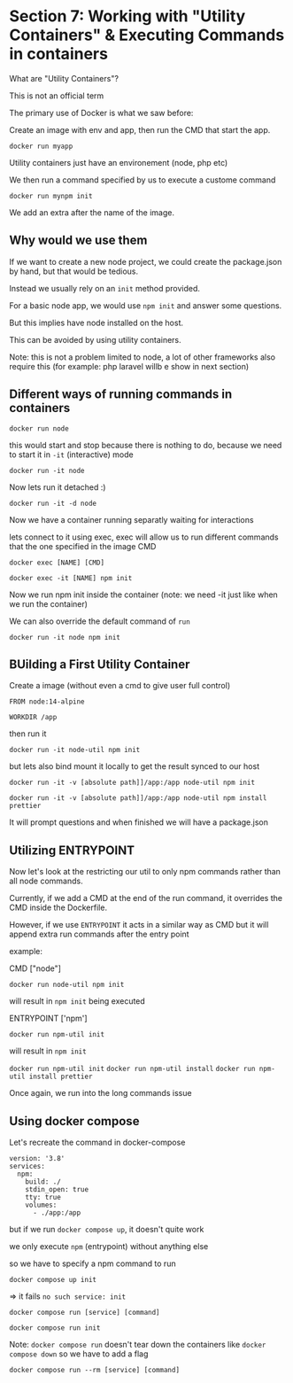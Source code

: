 # Section 7: Working with "Utility Containers" & Executing Commands in containers

What are "Utility Containers"? 

This is not an official term

The primary use of Docker is what we saw before:

Create an image with env and app, then run the CMD that start the app.

`docker run myapp`

Utility containers just have an environement (node, php etc) 

We then run a command specified by us to execute a custome command

`docker run mynpm init`

We add an extra after the name of the image.

## Why would we use them

If we want to create a new node project, we could create the package.json by hand, but that would be tedious. 

Instead we usually rely on an `init` method provided.

For a basic node app, we would use `npm init` and answer some questions.

But this implies have node installed on the host.

This can be avoided by using utility containers.

Note: this is not a problem limited to node, a lot of other frameworks also require this (for example: php laravel willb e show in next section)

## Different ways of running commands in containers

`docker run node`

this would start and stop because there is nothing to do, because we need to start it in `-it` (interactive) mode

`docker run -it node`

Now lets run it detached :) 

`docker run -it -d node`

Now we have a container running separatly waiting for interactions

lets connect to it using exec, exec will allow us to run different commands that the one specified in the image CMD

`docker exec [NAME] [CMD]`

`docker exec -it [NAME] npm init`

Now we run npm init inside the container (note: we need -it just like when we run the container)

We can also override the default command of `run`

`docker run -it node npm init`

## BUilding a First Utility Container

Create a image (without even a cmd to give user full control)

```
FROM node:14-alpine

WORKDIR /app
```

then run it

`docker run -it node-util npm init`

but lets also bind mount it locally to get the result synced to our host

`docker run -it -v [absolute path]]/app:/app node-util npm init`

`docker run -it -v [absolute path]]/app:/app node-util npm install prettier`

It will prompt questions and when finished we will have a package.json

## Utilizing ENTRYPOINT

Now let's look at the restricting our util to only npm commands rather than all node commands.

Currently, if we add a CMD at the end of the run command, it overrides the CMD inside the Dockerfile.

However, if we use `ENTRYPOINT` it acts in a similar way as CMD but it will append extra run commands after the entry point 

example: 

CMD ["node"]

`docker run node-util npm init`

will result in `npm init` being executed

ENTRYPOINT ['npm']

`docker run npm-util init`

will result in `npm init`

`docker run npm-util init`
`docker run npm-util install`
`docker run npm-util install prettier`

Once again, we run into the long commands issue

## Using docker compose

Let's recreate the command in docker-compose 

```
version: '3.8'
services:
  npm:
    build: ./
    stdin_open: true
    tty: true
    volumes:
      - ./app:/app
```

but if we run `docker compose up`, it doesn't quite work

we only execute `npm` (entrypoint) without anything else

so we have to specify a npm command to run

`docker compose up init`

=> it fails `no such service: init`

`docker compose run [service] [command]`

`docker compose run init`

Note: `docker compose run` doesn't tear down the containers like `docker compose down` so we have to add a flag

`docker compose run --rm [service] [command]`
